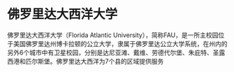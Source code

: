 # 佛罗里达大西洋大学

佛罗里达大西洋大学（Florida Atlantic University），简称FAU，是一所主校园位于美国佛罗里达州博卡拉顿的公立大学，隶属于佛罗里达公立大学系统，在州内的另外6个城市中有卫星校园，分别是达尼亚滩、戴维、劳德代尔堡、朱庇特、圣露西港和匹尔斯堡。佛罗里达大西洋为7个县的区域提供服务
